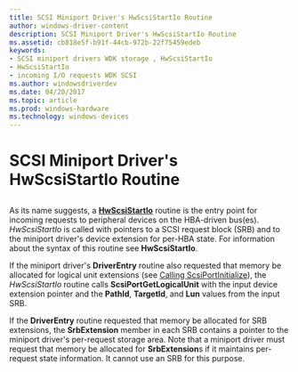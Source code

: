 ```yaml
---
title: SCSI Miniport Driver's HwScsiStartIo Routine
author: windows-driver-content
description: SCSI Miniport Driver's HwScsiStartIo Routine
ms.assetid: cb818e5f-b91f-44cb-972b-22f75459edeb
keywords:
- SCSI miniport drivers WDK storage , HwScsiStartIo
- HwScsiStartIo
- incoming I/O requests WDK SCSI
ms.author: windowsdriverdev
ms.date: 04/20/2017
ms.topic: article
ms.prod: windows-hardware
ms.technology: windows-devices
---
```


# SCSI Miniport Driver's HwScsiStartIo Routine


## <span id="ddk_scsi_miniport_drivers_hwscsistartio_routine_kg"></span><span id="DDK_SCSI_MINIPORT_DRIVERS_HWSCSISTARTIO_ROUTINE_KG"></span>


As its name suggests, a [**HwScsiStartIo**](https://msdn.microsoft.com/library/windows/hardware/ff557323) routine is the entry point for incoming requests to peripheral devices on the HBA-driven bus(es). *HwScsiStartIo* is called with pointers to a SCSI request block (SRB) and to the miniport driver's device extension for per-HBA state. For information about the syntax of this routine see **HwScsiStartIo**.

If the miniport driver's **DriverEntry** routine also requested that memory be allocated for logical unit extensions (see [Calling ScsiPortInitialize](calling-scsiportinitialize.md)), the *HwScsiStartIo* routine calls **ScsiPortGetLogicalUnit** with the input device extension pointer and the **PathId**, **TargetId**, and **Lun** values from the input SRB.

If the **DriverEntry** routine requested that memory be allocated for SRB extensions, the **SrbExtension** member in each SRB contains a pointer to the miniport driver's per-request storage area. Note that a miniport driver must request that memory be allocated for **SrbExtension**s if it maintains per-request state information. It cannot use an SRB for this purpose.

 

 




